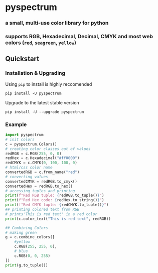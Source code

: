 # pyspectrum
### a small, multi-use color library for python
### supports RGB, Hexadecimal, Decimal, CMYK and most web colors (`red`, `seagreen`, `yellow`)
## Quickstart
### Installation & Upgrading
Using `pip` to install is highly reccomended</br>

`pip install -U pyspectrum`</br>

Upgrade to the latest stable version</br>

`pip install -U --upgrade pyspectrum`</br>

### Example
```py
import pyspectrum
# init colors
c = pyspectrum.Colors()
# creating color classes out of values
redRGB = c.RGB(255, 0, 0)
redHex = c.Hexadecimal("#ff0000")
redCMYK = c.CMYK(0, 100, 100, 0)
# html/css color name
convertedRGB = c.from_name("red")
# converting values
convertedCMYK = redRGB.to_cmyk()
convertedHex = redRGB.to_hex()
# accessing tuples and printing
print(f"Red RGB tuple: {redRGB.to_tuple()}")
print(f"Red Hex code: {redHex.to_string()}")
print(f"Red CMYK tuple: {redCMYK.to_tuple()}")
## printing colored text from RGB 
# prints'This is red text' in a red color
print(c.color_text("This is red text", redRGB))

## Combining Colors
# making green
g = c.combine_colors([
    #yellow
    c.RGB(255, 255, 0),
    # blue
    c.RGB(0, 0, 255)
])
print(g.to_tuple())
```




